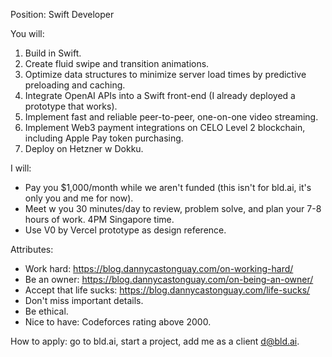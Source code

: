 Position: Swift Developer  

You will:
1. Build in Swift.
2. Create fluid swipe and transition animations.
3. Optimize data structures to minimize server load times by predictive preloading and caching.
4. Integrate OpenAI APIs into a Swift front-end (I already deployed a prototype that works).
5. Implement fast and reliable peer-to-peer, one-on-one video streaming.
6. Implement Web3 payment integrations on CELO Level 2 blockchain, including Apple Pay token purchasing.
7. Deploy on Hetzner w Dokku.

I will:
- Pay you $1,000/month while we aren't funded (this isn't for bld.ai, it's only you and me for now).
- Meet w you 30 minutes/day to review, problem solve, and plan your 7-8 hours of work. 4PM Singapore time.
- Use V0 by Vercel prototype as design reference.

Attributes:
- Work hard: https://blog.dannycastonguay.com/on-working-hard/
- Be an owner: https://blog.dannycastonguay.com/on-being-an-owner/
- Accept that life sucks: https://blog.dannycastonguay.com/life-sucks/
- Don't miss important details.
- Be ethical.
- Nice to have: Codeforces rating above 2000.

How to apply: go to bld.ai, start a project, add me as a client d@bld.ai. 
